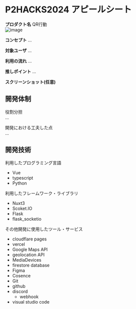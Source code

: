 # P2HACKS2024 アピールシート 

**プロダクト名**
QR行動<br />
![image](https://github.com/user-attachments/assets/70df301d-e1a2-4efc-8db5-b295d51c8a7a)


**コンセプト**
...  

**対象ユーザ**
...  

**利用の流れ**
...  

**推しポイント**
...  

**スクリーンショット(任意)**  

## 開発体制  

役割分担  
...  

開発における工夫した点  
...  

## 開発技術 

利用したプログラミング言語  
- Vue
- typescript
- Python

利用したフレームワーク・ライブラリ  
- Nuxt3
- Scoket.IO
- Flask
- flask_socketio

その他開発に使用したツール・サービス
- cloudflare pages
- vercel
- Google Maps API
- geolocation API
- MediaDevices
- firestore database
- Figma
- Cosence
- Git
- github
- discord
  - webhook
- visual studio code
